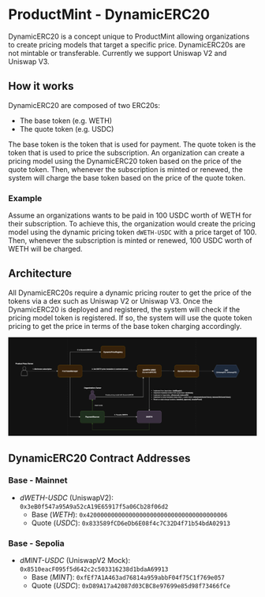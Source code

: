 # ProductMint - DynamicERC20

DynamicERC20 is a concept unique to ProductMint allowing organizations to create pricing models that target a specific price. DynamicERC20s are not mintable or transferable. Currently we support Uniswap V2 and Uniswap V3.

## How it works

DynamicERC20 are composed of two ERC20s:

- The base token (e.g. WETH)
- The quote token (e.g. USDC)

The base token is the token that is used for payment. The quote token is the token that is used to price the subscription. An organization can create a pricing model using the DynamicERC20 token based on the price of the quote token. Then, whenever the subscription is minted or renewed, the system will charge the base token based on the price of the quote token.

### Example

Assume an organizations wants to be paid in 100 USDC worth of WETH for their subscription. To achieve this, the organization would create the pricing model using the dynamic pricing token `dWETH-USDC` with a price target of 100. Then, whenever the subscription is minted or renewed, 100 USDC worth of WETH will be charged.

## Architecture

All DynamicERC20s require a dynamic pricing router to get the price of the tokens via a dex such as Uniswap V2 or Uniswap V3. Once the DynamicERC20 is deployed and registered, the system will check if the pricing model token is registered. If so, the system will use the quote token pricing to get the price in terms of the base token charging accordingly.

![DynamicERC20](./assets/DynamicPricing.png)

## DynamicERC20 Contract Addresses

### Base - Mainnet
- _dWETH-USDC_ (UniswapV2): `0x3eB0f547a95A9a52cA19E65917f5a06Cb28f06d2`
    - Base (_WETH_): `0x4200000000000000000000000000000000000006`
    - Quote (_USDC_): `0x833589fCD6eDb6E08f4c7C32D4f71b54bdA02913`

### Base - Sepolia
- _dMINT-USDC_ (UniswapV2 Mock): `0x8510eacF095f5d642c2c503316238d1bdaA69913`
    - Base (_MINT_): `0xfEf7A1A463ad76814a959abbF04f75C1f769e057`
    - Quote (_USDC_): `0xD89A17a42087d03CBC8e97699e85d98f73466fCe`